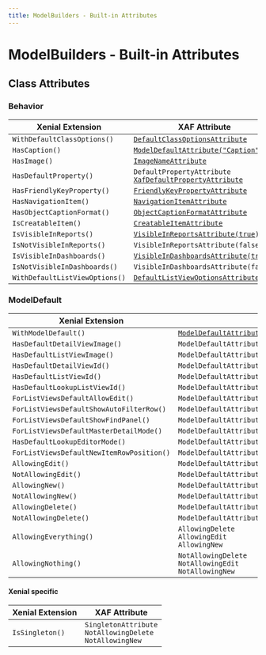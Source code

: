 ```yaml
---
title: ModelBuilders - Built-in Attributes
---
```


# ModelBuilders - Built-in Attributes

## Class Attributes

### Behavior

| Xenial Extension                      | XAF Attribute                                                     |
| ------------------------------------- |------------------------------------------------------------------ |
| `WithDefaultClassOptions()`           | [`DefaultClassOptionsAttribute`](https://docs.devexpress.com/eXpressAppFramework/DevExpress.Persistent.Base.DefaultClassOptionsAttribute)                                    |
| `HasCaption()`                        | [`ModelDefaultAttribute("Caption")`](https://docs.devexpress.com/eXpressAppFramework/DevExpress.ExpressApp.Model.ModelDefaultAttribute)                                |
| `HasImage()`                          | [`ImageNameAttribute`](https://docs.devexpress.com/eXpressAppFramework/DevExpress.Persistent.Base.ImageNameAttribute)                                              |
| `HasDefaultProperty()`                | `DefaultPropertyAttribute`<br>[`XafDefaultPropertyAttribute`](https://docs.devexpress.com/eXpressAppFramework/DevExpress.ExpressApp.DC.XafDefaultPropertyAttribute)       |
| `HasFriendlyKeyProperty()`            | [`FriendlyKeyPropertyAttribute`](https://docs.devexpress.com/eXpressAppFramework/DevExpress.Persistent.Base.FriendlyKeyPropertyAttribute)                                    |
| `HasNavigationItem()`                 | [`NavigationItemAttribute`](https://docs.devexpress.com/eXpressAppFramework/DevExpress.Persistent.Base.NavigationItemAttribute)                                         |
| `HasObjectCaptionFormat()`            | [`ObjectCaptionFormatAttribute`](https://docs.devexpress.com/eXpressAppFramework/DevExpress.Persistent.Base.ObjectCaptionFormatAttribute)                                    |
| `IsCreatableItem()`                   | [`CreatableItemAttribute`](https://docs.devexpress.com/eXpressAppFramework/DevExpress.Persistent.Base.CreatableItemAttribute)                                          |
| `IsVisibleInReports()`                | [`VisibleInReportsAttribute(true)`](https://docs.devexpress.com/eXpressAppFramework/DevExpress.Persistent.Base.VisibleInReportsAttribute)                                 |
| `IsNotVisibleInReports()`             | `VisibleInReportsAttribute(false)`                                |
| `IsVisibleInDashboards()`             | [`VisibleInDashboardsAttribute(true)`](https://docs.devexpress.com/eXpressAppFramework/DevExpress.Persistent.Base.VisibleInDashboardsAttribute)                              |
| `IsNotVisibleInDashboards()`          | `VisibleInDashboardsAttribute(false)`                             |
| `WithDefaultListViewOptions()`        | [`DefaultListViewOptionsAttribute`](https://docs.devexpress.com/eXpressAppFramework/DevExpress.ExpressApp.DefaultListViewOptionsAttribute)                                 |


### ModelDefault

| Xenial Extension                                  | XAF Attribute                                                     |
| ------------------------------------------------- |------------------------------------------------------------------ |
| `WithModelDefault()`                              | [`ModelDefaultAttribute`](https://docs.devexpress.com/eXpressAppFramework/DevExpress.ExpressApp.Model.ModelDefaultAttribute)                                          |
| `HasDefaultDetailViewImage()`                     | `ModelDefaultAttribute("DefaultDetailViewImage")`                 |
| `HasDefaultListViewImage()`                       | `ModelDefaultAttribute("DefaultListViewImage")`                   |
| `HasDefaultDetailViewId()`                        | `ModelDefaultAttribute("DefaultDetailView")`                      |
| `HasDefaultListViewId()`                          | `ModelDefaultAttribute("DefaultListView")`                        |
| `HasDefaultLookupListViewId()`                    | `ModelDefaultAttribute("DefaultLookupListView")`                  |
| `ForListViewsDefaultAllowEdit()`                  | `ModelDefaultAttribute("DefaultListViewAllowEdit")`               |
| `ForListViewsDefaultShowAutoFilterRow()`          | `ModelDefaultAttribute("DefaultListViewShowAutoFilterRow")`       |
| `ForListViewsDefaultShowFindPanel()`              | `ModelDefaultAttribute("DefaultListViewShowFindPanel")`           |
| `ForListViewsDefaultMasterDetailMode()`           | `ModelDefaultAttribute("ForListViewsDefaultMasterDetailMode")`    |
| `HasDefaultLookupEditorMode()`                    | `ModelDefaultAttribute("DefaultLookupEditorMode")`                |
| `ForListViewsDefaultNewItemRowPosition()`         | `ModelDefaultAttribute("DefaultListViewNewItemRowPosition")`      |
| `AllowingEdit()`                                  | `ModelDefaultAttribute("AllowEdit", "True")`                      |
| `NotAllowingEdit()`                               | `ModelDefaultAttribute("AllowEdit", "False")`                     |
| `AllowingNew()`                                   | `ModelDefaultAttribute("AllowNew", "True")`                       |
| `NotAllowingNew()`                                | `ModelDefaultAttribute("AllowNew", "False")`                      |
| `AllowingDelete()`                                | `ModelDefaultAttribute("AllowDelete", "True")`                    |
| `NotAllowingDelete()`                             | `ModelDefaultAttribute("AllowDelete", "False")`                   |
| `AllowingEverything()`                            | `AllowingDelete`<br>`AllowingEdit`<br>`AllowingNew`               |
| `AllowingNothing()`                               | `NotAllowingDelete`<br>`NotAllowingEdit`<br>`NotAllowingNew`      |


#### Xenial specific

| Xenial Extension                      | XAF Attribute                                                     |
| ------------------------------------- |------------------------------------------------------------------ |
| `IsSingleton()`                       | `SingletonAttribute`<br>`NotAllowingDelete`<br>`NotAllowingNew`   |